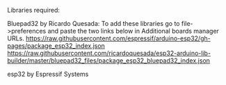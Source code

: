 Libraries required:

Bluepad32 by Ricardo Quesada: 
  To add these libraries go to file->preferences and paste the two links below in Additional boards manager URLs.
    https://raw.githubusercontent.com/espressif/arduino-esp32/gh-pages/package_esp32_index.json
    https://raw.githubusercontent.com/ricardoquesada/esp32-arduino-lib-builder/master/bluepad32_files/package_esp32_bluepad32_index.json

esp32 by Espressif Systems
